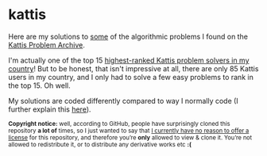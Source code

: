 # kattis

Here are my solutions to <ins>some</ins> of the algorithmic problems I found on the [Kattis Problem Archive](https://open.kattis.com).

I'm actually one of the top 15 [highest-ranked Kattis problem solvers in my country](https://open.kattis.com/countries/GRC)! But to be honest, that isn't impressive at all, there are only 85 Kattis users in my country, and I only had to solve a few easy problems to rank in the top 15. Oh well.

My solutions are coded differently compared to way I normally code (I further explain this [here](https://github.com/numdar335/programming_contests/blob/master/README.md)).

<sup>**Copyright notice:** well, according to GitHub, people have surprisingly cloned this repository **a lot of** times, so I just wanted to say that [I currently have no reason to offer a license](https://choosealicense.com/no-permission/) for this repository, and therefore you’re **only** allowed to view & clone it. You’re not allowed to redistribute it, or to distribute any derivative works etc **:(**</sup>
